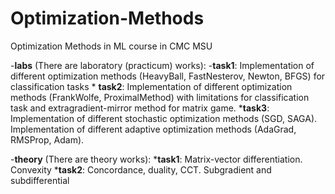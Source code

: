 # Optimization-Methods
Optimization Methods in ML course in CMC MSU

-__labs__ (There are laboratory (practicum) works):
  -__task1__: Implementation of different optimization methods (HeavyBall, FastNesterov, Newton, BFGS) for classification tasks
    * __task2__: Implementation of different optimization methods (FrankWolfe, ProximalMethod) with limitations for classification task and extragradient-mirror method for matrix game.
    *__task3__: Implementation of different stochastic optimization methods (SGD, SAGA). Implementation of different adaptive optimization methods (AdaGrad, RMSProp, Adam).

-__theory__ (There are theory works):
    *__task1__: Matrix-vector differentiation. Сonvexity
    *__task2__: Concordance, duality, CCT. Subgradient and subdifferential
